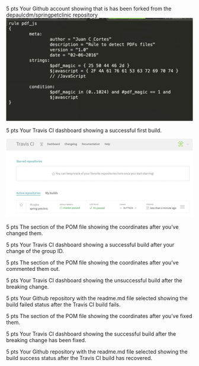 5 pts Your Github account showing that is has been forked from the depaulcdm/springpetclinic
repository
![Screen Capture #1](images/one.png)

5 pts Your Travis CI dashboard showing a successful first build.

![Screen Capture #1](images/two.png)

5 pts The section of the POM file showing the coordinates after you’ve changed them.


5 pts Your Travis CI dashboard showing a successful build after your change of the group
ID.


5 pts The section of the POM file showing the coordinates after you’ve commented them
out.


5 pts Your Travis CI dashboard showing the unsuccessful build after the breaking change.

5 pts Your Github repository with the readme.md file selected showing the build failed
status after the Travis CI build fails.


5 pts The section of the POM file showing the coordinates after you’ve fixed them.


5 pts Your Travis CI dashboard showing the successful build after the breaking change has
been fixed.


5 pts Your Github repository with the readme.md file selected showing the build success
status after the Travis CI build has recovered.
